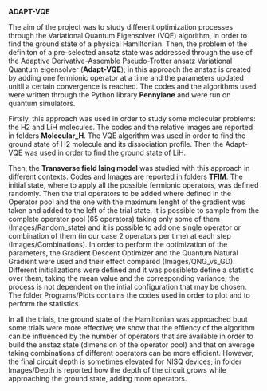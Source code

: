 **ADAPT-VQE**

The aim of the project was to study different optimization processes through the Variational Quantum Eigensolver (VQE) algorithm, in order to find the ground state of a physical Hamiltonian. Then, the problem of the definiton of a pre-selected ansatz state was addressed through the use of the Adaptive Derivative-Assemble Pseudo-Trotter ansatz Variational Quantum eigensolver (**Adapt-VQE**); in this approach the anstaz is created by adding one fermionic operator at a time and the parameters updated unitll a certain convergence is reached. The codes and the algorithms used were written through the Python library **Pennylane** and were run on quantum simulators.

Firtsly, this approach was used in order to study some molecular problems: the H2 and LiH molecules. The codes and the relative images are reported in folders **Molecular_H**. The VQE algorithm was used in order to find the ground state of H2 molecule and its dissociation profile. Then the Adapt-VQE was used in order to find the ground state of LiH. 


 Then, the **Transverse field Ising model** was studied with this approach in different contexts. Codes and Images are reported in folders **TFIM**. 
 The initial state, where to apply all the possible fermionic operators, was defined randomly. Then the trial operators to be added where defined in the Operator pool and the one with the maximum lenght of the gradient was taken and added to the left of the trial state. It is possible to sample from the complete operator pool (65 operators) taking only some of them (Images/Random_state) and it is possible to add one single operator or combination of them (in our case 2 operators per time) at each step (Images/Combinations). In order to perform the optimization of the parameters, the Gradient Descent Optimizer and the Quantum Natural Gradient were used and their effect compared (Images/QNG_vs_GD). Different initializations were defined and it was possibleto define a statistic over them, taking the mean value and the corresponding variance; the process is not dependent on the intial configuration that may be chosen. The folder Programs/Plots contains the codes used in order to plot and to perform the statistics. 
 
In all the trials, the ground state of the Hamiltonian was approached buut some trials were more effective; we show that the effiency of the algorithm can be influenced by the number of operators that are available in order to build the anstaz state  (dimension of the operator pool) and that on average taking combinations of different operators can be more efficient. However, the final circuit depth is sometimes elevated for NISQ devices; in folder Images/Depth is reported how the depth of the circuit grows while approaching the ground state, adding more operators. 
